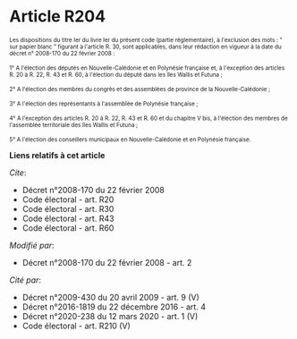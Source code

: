 # Article R204

<font size="1">Les dispositions du titre Ier du livre Ier du présent code (partie réglementaire), à l'exclusion des mots : "
sur papier blanc " figurant à l'article R. 30, sont applicables, dans leur rédaction en vigueur à la date du décret n°
2008-170 du 22 février 2008 : </font>

<font size="1">1° A l'élection des députés en Nouvelle-Calédonie et en Polynésie française et, à l'exception des articles R.
20 à R. 22, R. 43 et R. 60, à l'élection du député dans les îles Wallis et Futuna ; </font>

<font size="1">2° A l'élection des membres du congrès et des assemblées de province de la Nouvelle-Calédonie ; </font>

<font size="1">3° A l'élection des représentants à l'assemblée de Polynésie française ; </font>

<font size="1">4° A l'exception des articles R. 20 à R. 22, R. 43 et R. 60 et du chapitre V bis, à l'élection des membres de
l'assemblée territoriale des îles Wallis et Futuna ; </font>

<font size="1">5° A l'élection des conseillers municipaux en Nouvelle-Calédonie et en Polynésie française.</font>

**Liens relatifs à cet article**

_Cite_:

  - Décret n°2008-170 du 22 février 2008
  - Code électoral - art. R20
  - Code électoral - art. R30
  - Code électoral - art. R43
  - Code électoral - art. R60

_Modifié par_:

  - Décret n°2008-170 du 22 février 2008 - art. 2

_Cité par_:

  - Décret n°2009-430 du 20 avril 2009 - art. 9 (V)
  - Décret n°2016-1819 du 22 décembre 2016 - art. 4
  - Décret n°2020-238 du 12 mars 2020 - art. 1 (V)
  - Code électoral - art. R210 (V)
